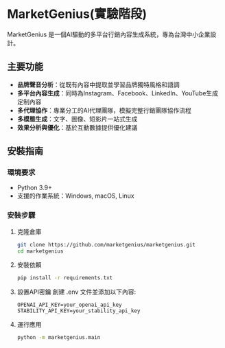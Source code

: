 # MarketGenius(實驗階段)

MarketGenius 是一個AI驅動的多平台行銷內容生成系統，專為台灣中小企業設計。

## 主要功能

- **品牌聲音分析**：從既有內容中提取並學習品牌獨特風格和語調
- **多平台內容生成**：同時為Instagram、Facebook、LinkedIn、YouTube生成定制內容
- **多代理協作**：專業分工的AI代理團隊，模擬完整行銷團隊協作流程
- **多模態生成**：文字、圖像、短影片一站式生成
- **效果分析與優化**：基於互動數據提供優化建議

## 安裝指南

### 環境要求

- Python 3.9+
- 支援的作業系統：Windows, macOS, Linux

### 安裝步驟

1. 克隆倉庫
   ```bash
   git clone https://github.com/marketgenius/marketgenius.git
   cd marketgenius

2. 安裝依賴
   ```bash
   pip install -r requirements.txt

3. 設置API密鑰
   創建 .env 文件並添加以下內容:
   ```
   OPENAI_API_KEY=your_openai_api_key
   STABILITY_API_KEY=your_stability_api_key

4. 運行應用
   ```bash
   python -m marketgenius.main

